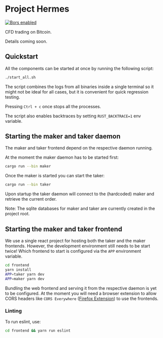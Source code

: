 # Project Hermes

[![Bors enabled](https://bors.tech/images/badge_small.svg)](https://app.bors.tech/repositories/38091)

CFD trading on Bitcoin.

Details coming soon.

## Quickstart

All the components can be started at once by running the following script:

```bash
./start_all.sh
```

The script combines the logs from all binaries inside a single terminal so it
might not be ideal for all cases, but it is convenient for quick regression testing.

Pressing `Ctrl + c` once stops all the processes.

The script also enables backtraces by setting `RUST_BACKTRACE=1` env variable.

## Starting the maker and taker daemon

The maker and taker frontend depend on the respective daemon running.

At the moment the maker daemon has to be started first:

```bash
cargo run --bin maker
```

Once the maker is started you can start the taker:

```bash
cargo run --bin taker
```

Upon startup the taker daemon will connect to the (hardcoded) maker and retrieve the current order.

Note: The sqlite databases for maker and taker are currently created in the project root.

## Starting the maker and taker frontend

We use a single react project for hosting both the taker and the maker frontends.
However, the development environment still needs to be start twice!
Which frontend to start is configured via the `APP` environment variable.

```bash
cd frontend
yarn install
APP=taker yarn dev
APP=maker yarn dev
```

Bundling the web frontend and serving it from the respective daemon is yet to be configured.
At the moment you will need a browser extension to allow CORS headers like `CORS Everywhere` ([Firefox Extension](https://addons.mozilla.org/en-US/firefox/addon/cors-everywhere/)) to use the frontends.

### Linting

To run eslint, use:

```bash
cd frontend && yarn run eslint
```
